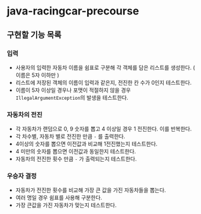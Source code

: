 # java-racingcar-precourse

## 구현할 기능 목록

### 입력

- 사용자의 입력한 자동차 이름을 쉼표로 구분해 각 객체를 담은 리스트를 생성한다. ( 이름은 5자 이하만 )
- 리스트에 저장된 객체의 이름이 입력과 같은지, 전진한 칸 수가 0인지 테스트한다.
- 이름이 5자 이상일 경우나 포맷이 적절하지 않을 경우 `IllegalArgumentException`의 발생을 테스트한다.

### 자동차의 전진

- 각 자동차가 랜덤으로 0, 9 숫자를 뽑고 4 이상일 경우 1 전진한다. 이를 반복한다.
- 각 차수별, 자동차 별로 전진한 만큼 `-` 를 출력한다.
- 4이상의 숫자를 뽑으면 이전값과 비교해 1전진했는지 테스트한다.
- 4 미만의 숫자를 뽑으면 이전값과 동일한지 테스트한다.
- 자동차의 전진한 횟수 만큼 `-` 가 출력되는지 테스트한다.

### 우승자 결정

- 자동차가 전진한 횟수를 비교해 가장 큰 값을 가진 자동차들을 뽑는다.
- 여러 명일 경우 쉼표를 사용해 구분한다.
- 가장 큰값을 가진 자동차가 맞는지 테스트한다.